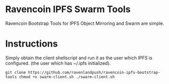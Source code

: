 # Ravencoin IPFS Swarm Tools
Ravencoin Bootstrap Tools for IPFS Object Mirroring and Swarm are simple. 

# Instructions
Simply obtain the client shellscript and run it as the user which IPFS is configured. (the user which has ~/.ipfs initialized).

``git clone https://github.com/ravenlandpush/ravencoin-ipfs-bootstrap-tools
chmod +x swarm-client.sh
./swarm-client.sh``

